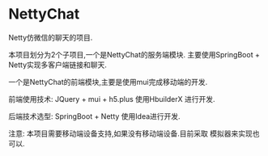 # NettyChat

Netty仿微信的聊天的项目.

本项目划分为2个子项目,一个是NettyChat的服务端模块. 主要使用SpringBoot + Netty实现多客户端链接和聊天.

一个是NettyChat的前端模块,主要是使用mui完成移动端的开发.

前端使用技术:
JQuery + mui + h5.plus
使用HbuilderX 进行开发.

后端技术选型:
SpringBoot + Netty 
使用Idea进行开发. 


注意: 本项目需要移动端设备支持,如果没有移动端设备.目前采取 模拟器来实现也可以.
